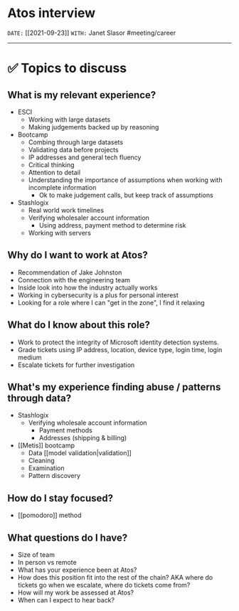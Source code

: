 # Atos interview
`DATE:` [[2021-09-23]]
`WITH:` Janet Slasor
#meeting/career 

---
# ✅ Topics to discuss

## What is my relevant experience?
- ESCI
	- Working with large datasets
	- Making judgements backed up by reasoning
- Bootcamp
	- Combing through large datasets
	- Validating data before projects
	- IP addresses and general tech fluency
	- Critical thinking
	- Attention to detail
	- Understanding the importance of assumptions when working with incomplete information
		- Ok to make judgement calls, but keep track of assumptions
- Stashlogix
	- Real world work timelines
	- Verifying wholesaler account information
		- Using address, payment method to determine risk
	- Working with servers

## Why do I want to work at Atos?
- Recommendation of Jake Johnston
- Connection with the engineering team
- Inside look into how the industry actually works
- Working in cybersecurity is a plus for personal interest
- Looking for a role where I can "get in the zone", I find it relaxing

## What do I know about this role?
- Work to protect the integrity of Microsoft identity detection systems. 
- Grade tickets using IP address, location, device type, login time, login medium
- Escalate tickets for further investigation

## What's my experience finding abuse / patterns through data? 
- Stashlogix
	- Verifying wholesale account information
		- Payment methods
		- Addresses (shipping & billing)
- [[Metis]] bootcamp
	- Data [[model validation|validation]]
	- Cleaning
	- Examination
	- Pattern discovery

## How do I stay focused?
- [[pomodoro]] method

## What questions do I have?
- Size of team
- In person vs remote
- What has your experience been at Atos?
- How does this position fit into the rest of the chain? AKA where do tickets go when we escalate, where do tickets come from?
- How will my work be assessed at Atos?
- When can I expect to hear back?